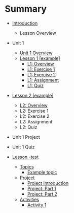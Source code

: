 # Summary

* [Introduction](README.md)
  * Lesson Overview
* Unit 1
  * [Unit 1 Overview](unit-1.md)
  * [Lesson 1 \[example\]](test.md)
    * [L1: Overview](test/overview.md)
    * [L1: Exercise 1](test/exercise-1.md)
    * [L1: Exercise 2](test/l1-exercise-2.md)
    * [L1: Assignment](test/l1-assignment.md)
    * [L1: Quiz](#)

* [Lesson 2 \[example\]](test.md)

  * [L2: Overview](#)
  * L2: Exercise 1
  * L2: Exercise 2
  * L2: Assignment
  * L2: Quiz

* Unit 1 Project
* Unit 1 Quiz

* [Lesson -test](unit-1/lesson-1.md)

  * [Topics](unit-1/lesson-1/topics.md)
    * [Example topic](unit-1/lesson-1/topics/example-topic.md)
  * [Project](unit-1/lesson-1/project.md)
    * [Project introduction](project-introduction.md)
    * [Project: Part 1](project-part-1.md)
    * [Project: Part 2](project-part-2.md)
  * [Activities](unit-1/lesson-1/activities.md)
    * [Activity 1](activity-1.md)



